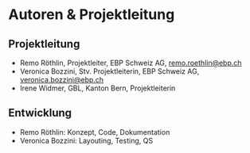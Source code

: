 # Autoren & Projektleitung

## Projektleitung

- Remo Röthlin, Projektleiter, EBP Schweiz AG, [remo.roethlin\@ebp.ch](mailto:remo.roethlin@ebp.ch)
- Veronica Bozzini, Stv. Projektleiterin, EBP Schweiz AG, [veronica.bozzini\@ebp.ch](mailto:veronica.bozzini@ebp.ch)
- Irene Widmer, GBL, Kanton Bern, Projektleiterin

## Entwicklung

- Remo Röthlin: Konzept, Code, Dokumentation
- Veronica Bozzini: Layouting, Testing, QS
